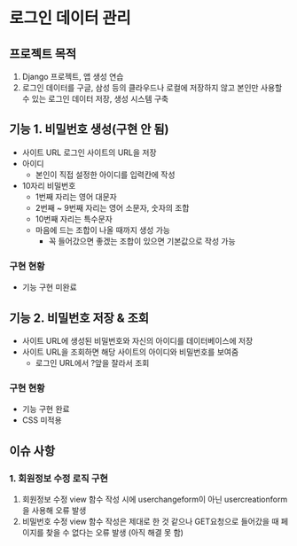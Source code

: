 # 로그인 데이터 관리
## 프로젝트 목적
1. Django 프로젝트, 앱 생성 연습
2. 로그인 데이터를 구글, 삼성 등의 클라우드나 로컬에 저장하지 않고 본인만 사용할 수 있는 로그인 데이터 저장, 생성 시스템 구축

## 기능 1. 비밀번호 생성(구현 안 됨)
- 사이트 URL
  로그인 사이트의 URL을 저장
- 아이디
  - 본인이 직접 설정한 아이디를 입력칸에 작성
- 10자리 비밀번호
  - 1번째 자리는 영어 대문자
  - 2번째 ~ 9번째 자리는 영어 소문자, 숫자의 조합
  - 10번째 자리는 특수문자
  - 마음에 드는 조합이 나올 때까지 생성 가능
    - 꼭 들어갔으면 좋겠는 조합이 있으면 기본값으로 작성 가능
### 구현 현황
- 기능 구현 미완료


## 기능 2. 비밀번호 저장 & 조회
- 사이트 URL에 생성된 비밀번호와 자신의 아이디를 데이터베이스에 저장
- 사이트 URL을 조회하면 해당 사이트의 아이디와 비밀번호를 보여줌
  - 로그인 URL에서 ?앞을 잘라서 조회
### 구현 현황
- 기능 구현 완료
- CSS 미적용

## 이슈 사항
### 1. 회원정보 수정 로직 구현
1. 회원정보 수정 view 함수 작성 시에 userchangeform이 아닌 usercreationform을 사용해 오류 발생
2. 비밀번호 수정 view 함수 작성은 제대로 한 것 같으나 GET요청으로 들어갔을 때 페이지를 찾을 수 없다는 오류 발생 (아직 해결 못 함)